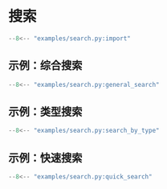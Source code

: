 # 搜索

```python
--8<-- "examples/search.py:import"
```

## 示例：综合搜索

```python
--8<-- "examples/search.py:general_search"
```

## 示例：类型搜索

```python
--8<-- "examples/search.py:search_by_type"
```

## 示例：快速搜索

```python
--8<-- "examples/search.py:quick_search"
```
